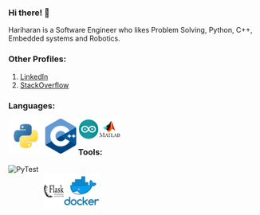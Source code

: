 ### Hi there! 👋

Hariharan is a Software Engineer who likes Problem Solving, Python, C++, Embedded systems and Robotics.

### Other Profiles:
1. [LinkedIn](https://www.linkedin.com/in/hariharanragothaman/)
2. [StackOverflow](https://stackoverflow.com/users/3555366/hariharanragothaman)

### Languages: 

[<img align="left" alt="Python" width="70px" height="70px" src="https://raw.githubusercontent.com/github/explore/80688e429a7d4ef2fca1e82350fe8e3517d3494d/topics/python/python.png"  />](python) 
[<img align="left" alt="cplusplus" width="70px" height="70px" src="https://raw.githubusercontent.com/github/explore/80688e429a7d4ef2fca1e82350fe8e3517d3494d/topics/cpp/cpp.png"  />](cplusplus)
[<img align="left" alt="Arduino" width="42px" src="https://raw.githubusercontent.com/github/explore/80688e429a7d4ef2fca1e82350fe8e3517d3494d/topics/arduino/arduino.png"  />](Arduino)
[<img align="left" alt="MATLAB" width="42px" src="https://raw.githubusercontent.com/github/explore/80688e429a7d4ef2fca1e82350fe8e3517d3494d/topics/matlab/matlab.png"  />](MATLAB)   
<br />

### Tools: 
[<img align="left" alt="PyTest" width="70px" height = "65px" src="https://docs.pytest.org/en/stable/_static/pytest1.png" />](PyTest)    
[<img align="center" alt="Docker" width="70px" height = "70px" src="https://raw.githubusercontent.com/github/explore/80688e429a7d4ef2fca1e82350fe8e3517d3494d/topics/docker/docker.png"  />](docker)
[<img align="left" alt="Flask" width="42px" height = "70px" src="https://raw.githubusercontent.com/github/explore/80688e429a7d4ef2fca1e82350fe8e3517d3494d/topics/flask/flask.png" />](Flask) 

<!--
**hariharanragothaman/hariharanragothaman** is a ✨ _special_ ✨ repository because its `README.md` (this file) appears on your GitHub profile.

Here are some ideas to get you started:

- 🔭 I’m currently working on ...
- 🌱 I’m currently learning ...
- 👯 I’m looking to collaborate on ...
- 🤔 I’m looking for help with ...
- 💬 Ask me about ...
- 📫 How to reach me: ...
- 😄 Pronouns: ...
- ⚡ Fun fact: ...
-->
